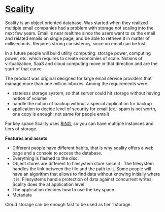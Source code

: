 # [Scality](http://nosqltapes.com/video/jerome-lecat-on-scality)

Scality is an object oriented database. Was started when they realized multiple email companies had a problem with storage not scaling into the next few years. Email is near realtime since the users want to se the email and related emails on single page, and be able to retrieve it in matter of milliseconds. Requires strong consistency, since no email can be lost.

In a future people will build utility computing: storage power, computing power, etc. which requires to create economies of scale. Notions of virtualization, SaaS and cloud computing move in that direction and are the start of that curve.

The product was original designed for large email service providers that manage more than one million inboxes. Among the requirements were:
- stateless storage system, so that server could hit storage without having notion of volume
- handle the notion of backup without a special application for backup
- application to decide level of security for email (ex.: spam is not worth, one copy is enough; not same for people email)

For key space Scality uses [RING](http://www.scality.com/products/what-is-ring/), so you can have multiple instances and tiers of storage.

**Features and assets**

- Different people have different habits, that is why scality offers a web page and a console to access the database. 
- Everything is flashed to the disc. 
- Object stores are different to filesystem store since it . The filesystem handles the link between the file and the path to it. Some people will have an algorithm that allows to find data without knowing initially where it is. Filesystems handle protection of data against concurrent writes; Scality does the at application level.
- The application decides how to use the key space.
- Metadata

Cloud storage can be enough fast to be used as tier 1 storage.


